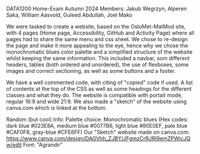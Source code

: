 DATA1200 Home-Exam Autumn 2024
Members: Jakub Wegrzyn, Alperen Saka, William Aasvold, Guleed Abdullah, Joel Mako

We were tasked to create a website, based on the OsloMet-MatMod site, with 4 pages (Home page, Accessibility, GitHub and Activity Page) where all pages had to share the same menu and css sheet.
We chose to re-design the page and make it more appealing to the eye, hence why we chose the monochromatic blues color palette and a simplified structure of the website whilst keeping the same information.
This included a navbar, som different headers, tables (both ordered and unordered), the use of flexboxes, some images and correct sectioning, as well as some buttons and a footer.

We have a well commented code, with citing of "copied" code if used. A list of contents at the top of the CSS as well as some headings for the different classes and what they do.
The website is compatible with portait mode, regular 16:9 and wide 21:9.
We also made a "sketch" of the website using canva.com which is linked at the bottom.

Random (but cool) Info:
Palette choice: Monochromatic blues (Hex codes: dark blue #023E8A, medium blue #0077B6, light blue #90E0EF, pale blue #CAF0F8, gray-blue #CFE6FF)
Our "Sketch" website made on canva.com: https://www.canva.com/design/DAGVhh_ZJBY/JFgmzCrRJRI9emZPWicJQw/edit
Font: "Agrandir"



